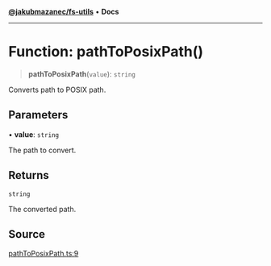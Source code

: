 [**@jakubmazanec/fs-utils**](../README.md) • **Docs**

---

# Function: pathToPosixPath()

> **pathToPosixPath**(`value`): `string`

Converts path to POSIX path.

## Parameters

• **value**: `string`

The path to convert.

## Returns

`string`

The converted path.

## Source

[pathToPosixPath.ts:9](https://github.com/jakubmazanec/tools/blob/2f8bfe433bf76006231c1e3b5197238029672b8c/packages/fs-utils/source/pathToPosixPath.ts#L9)
